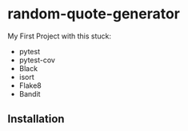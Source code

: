 # random-quote-generator

My First Project with this stuck:

- pytest
- pytest-cov
- Black
- isort
- Flake8
- Bandit

## Installation
